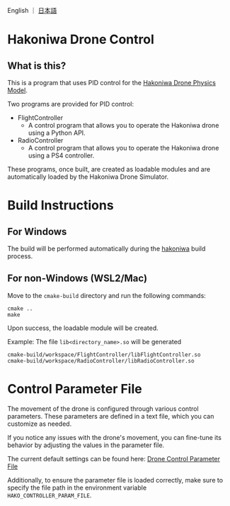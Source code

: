 English ｜ [日本語](README-ja.md)

# Hakoniwa Drone Control

## What is this?

This is a program that uses PID control for the [Hakoniwa Drone Physics Model](https://github.com/toppers/hakoniwa-px4sim/blob/main/drone_physics/README-ja.md).

Two programs are provided for PID control:

- FlightController
  - A control program that allows you to operate the Hakoniwa drone using a Python API.
- RadioController
  - A control program that allows you to operate the Hakoniwa drone using a PS4 controller.

These programs, once built, are created as loadable modules and are automatically loaded by the Hakoniwa Drone Simulator.


# Build Instructions

## For Windows

The build will be performed automatically during the [hakoniwa](https://github.com/toppers/hakoniwa-px4sim/tree/main/hakoniwa) build process.

## For non-Windows (WSL2/Mac)

Move to the `cmake-build` directory and run the following commands:

```
cmake ..
make
```

Upon success, the loadable module will be created.

Example: The file `lib<directory_name>.so` will be generated
```
cmake-build/workspace/FlightController/libFlightController.so 
cmake-build/workspace/RadioController/libRadioController.so 
```

# Control Parameter File

The movement of the drone is configured through various control parameters. These parameters are defined in a text file, which you can customize as needed.

If you notice any issues with the drone's movement, you can fine-tune its behavior by adjusting the values in the parameter file.

The current default settings can be found here:
[Drone Control Parameter File](https://github.com/toppers/hakoniwa-px4sim/blob/main/drone_control/config/param-api.txt)

Additionally, to ensure the parameter file is loaded correctly, make sure to specify the file path in the environment variable `HAKO_CONTROLLER_PARAM_FILE`.